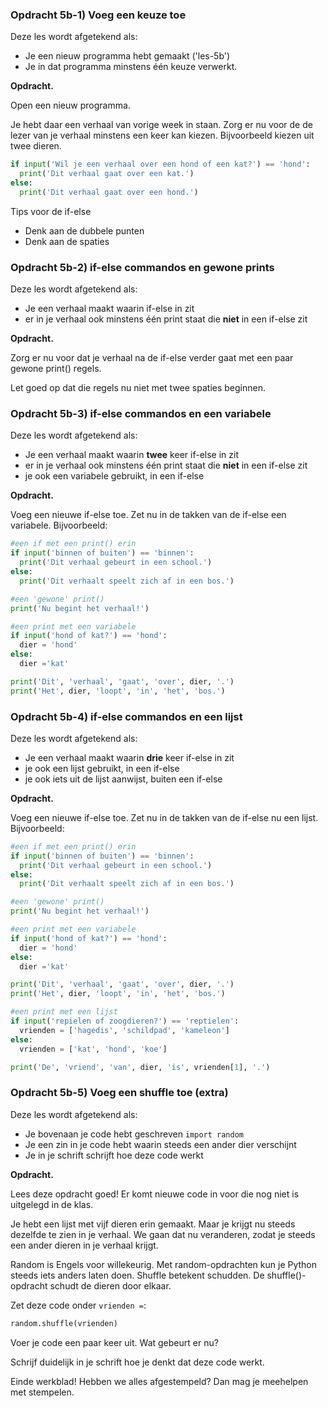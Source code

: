 ### Opdracht 5b-1) Voeg een keuze toe

Deze les wordt afgetekend als:

- Je een nieuw programma hebt gemaakt ('les-5b')
- Je in dat programma minstens één keuze verwerkt.

**Opdracht.** 

Open een nieuw programma.

Je hebt daar een verhaal van vorige week in staan. Zorg er nu voor de de lezer van je verhaal minstens een keer kan kiezen. Bijvoorbeeld kiezen uit twee dieren.

```python
if input('Wil je een verhaal over een hond of een kat?') == 'hond':
  print('Dit verhaal gaat over een kat.')
else:
  print('Dit verhaal gaat over een hond.')
```

Tips voor de if-else

* Denk aan de dubbele punten
* Denk aan de spaties



### Opdracht 5b-2) if-else commandos en gewone prints

Deze les wordt afgetekend als:

- Je een verhaal maakt waarin if-else in zit
- er in je verhaal ook minstens één print staat die **niet** in een if-else zit

**Opdracht.** 

Zorg er nu voor dat je verhaal na de if-else verder gaat met een paar gewone print() regels.

Let goed op dat die regels nu niet met twee spaties beginnen.



### Opdracht 5b-3) if-else commandos en een variabele

Deze les wordt afgetekend als:

- Je een verhaal maakt waarin **twee** keer if-else in zit
- er in je verhaal ook minstens één print staat die **niet** in een if-else zit
- je ook een variabele gebruikt, in een if-else

**Opdracht.** 

Voeg een nieuwe if-else toe. Zet nu in de takken van de if-else een variabele. Bijvoorbeeld:

```python
#een if met een print() erin
if input('binnen of buiten') == 'binnen':
  print('Dit verhaal gebeurt in een school.')
else:
  print('Dit verhaalt speelt zich af in een bos.')    

#een 'gewone' print()
print('Nu begint het verhaal!')

#een print met een variabele
if input('hond of kat?') == 'hond':
  dier = 'hond'
else:
  dier ='kat'

print('Dit', 'verhaal', 'gaat', 'over', dier, '.')
print('Het', dier, 'loopt', 'in', 'het', 'bos.')
```



### Opdracht 5b-4) if-else commandos en een lijst

Deze les wordt afgetekend als:

- Je een verhaal maakt waarin **drie** keer if-else in zit
- je ook een lijst gebruikt, in een if-else
- je ook iets uit de lijst aanwijst, buiten een if-else

**Opdracht.** 

Voeg een nieuwe if-else toe. Zet nu in de takken van de if-else nu een lijst. Bijvoorbeeld:

```python
#een if met een print() erin
if input('binnen of buiten') == 'binnen':
  print('Dit verhaal gebeurt in een school.')
else:
  print('Dit verhaalt speelt zich af in een bos.')    

#een 'gewone' print()
print('Nu begint het verhaal!')

#een print met een variabele
if input('hond of kat?') == 'hond':
  dier = 'hond'
else:
  dier ='kat'

print('Dit', 'verhaal', 'gaat', 'over', dier, '.')
print('Het', dier, 'loopt', 'in', 'het', 'bos.')

#een print met een lijst
if input('repielen of zoogdieren?') == 'reptielen':
  vrienden = ['hagedis', 'schildpad', 'kameleon']
else:
  vrienden = ['kat', 'hond', 'koe']

print('De', 'vriend', 'van', dier, 'is', vrienden[1], '.')
```



### Opdracht 5b-5) Voeg een shuffle toe (extra)

Deze les wordt afgetekend als:

- Je bovenaan je code hebt geschreven `import random`
- Je een zin in je code hebt waarin steeds een ander dier verschijnt
- Je in je schrift schrijft hoe deze code werkt

**Opdracht.** 

Lees deze opdracht goed! Er komt nieuwe code in voor die nog niet is uitgelegd in de klas.

Je hebt een lijst met vijf dieren erin gemaakt. Maar je krijgt nu steeds dezelfde te zien in je verhaal.
 We gaan dat nu veranderen, zodat je steeds een ander dieren in je verhaal krijgt.

Random is Engels voor willekeurig. Met random-opdrachten kun je Python steeds iets anders laten doen. Shuffle betekent schudden. De shuffle()-opdracht schudt de dieren door elkaar.

Zet deze code onder `vrienden =`:

```python
random.shuffle(vrienden)
```

Voer je code een paar keer uit. Wat gebeurt er nu?

Schrijf duidelijk in je schrift hoe je denkt dat deze code werkt.

Einde werkblad! Hebben we alles afgestempeld? Dan mag je meehelpen met stempelen.